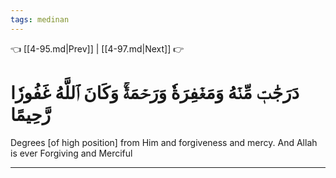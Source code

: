 ```yaml
---
tags: medinan
---
```


👈 [[4-95.md|Prev]] | [[4-97.md|Next]] 👉

# دَرَجَٰتٖ مِّنۡهُ وَمَغۡفِرَةٗ وَرَحۡمَةٗۚ وَكَانَ ٱللَّهُ غَفُورٗا رَّحِيمًا

Degrees [of high position] from Him and forgiveness and mercy. And Allah is ever Forgiving and Merciful

---

